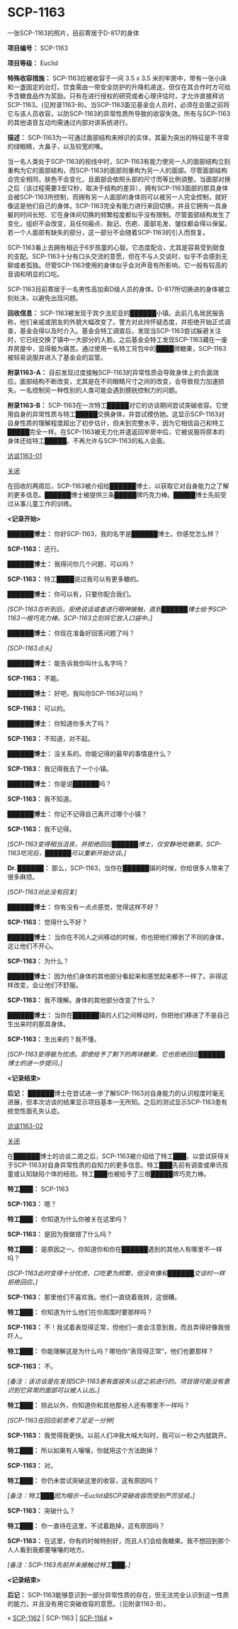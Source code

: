 # SCP-1163
                        




一张SCP-1163的照片，目前寄居于D-817的身体



**项目编号：** SCP-1163

**项目等级：** Euclid

**特殊收容措施：** SCP-1163应被收容于一间 3.5 x 3.5 米的牢房中，带有一张小床和一盏固定的台灯。饮食需由一带安全防护的升降机递送，但仅在其合作时方可给予含糖食品作为奖励。只有在进行授权的研究或者心理评估时，才允许直接拜访SCP-1163。(见附录1163-B)。当SCP-1163面见基金会人员时，必须在会面之前将它与该人员收容，以防SCP-1163的异常性质所导致的收容失效。所有与SCP-1163的其他语音互动均需通过内部对讲系统进行。

**描述：** SCP-1163为一可通过面部结构来辨识的实体，其最为突出的特征是不寻常的绿眼睛，大鼻子，以及较宽的嘴。

当一名人类处于SCP-1163的视线中时，SCP-1163有能力使另一人的面部结构立刻重构为它的面部结构，而SCP-1163的面部则重构为另一人的面部。尽管面部结构会完全相同，肤色不会变化，且面部会依照头部的尺寸而等比例调整。当面部对换之后（该过程需要3至12秒，取决于结构的差异），拥有SCP-1163面部的那具身体会被SCP-1163所控制，而拥有另一人面部的身体则可以被另一人完全控制，就好像这是他们自己的身体。SCP-1163完全有能力进行来回切换，并且它拥有一具身躯的时间长短、它在身体间切换的频繁程度都似乎没有限制。尽管面部结构发生了变化，组织不会改变，且任何瘢点、胎记、伤疤、面部毛发、皱纹都会得以保留。若一个人面部有缺失的部分，这一部分不会随着SCP-1163的引入而恢复。

SCP-1163看上去拥有相近于6岁孩童的心智。它态度配合，尤其是容易受到甜食的支配。SCP-1163十分有口头交流的意愿，但在不与人交谈时，似乎不会感到无聊或者孤独。尽管SCP-1163使用的身体似乎会对声音有所影响，它一般有较高的音调和明显的口吃。

SCP-1163目前寄居于一名男性高加索D级人员的身体。D-817所切换进的身体被立刻处决，以避免出现问题。

**回收信息：** SCP-1163被发现于宾夕法尼亚的██████小镇。此前几名居民报告称，他们亲戚或朋友的外貌大幅改变了。警方对此持怀疑态度，并拒绝开始正式调查，基金会得以及时介入。基金会特工调查后，发现当SCP-1163尝试躲避关注时，它已经交换了镇中一大部分的人脸。之后基金会特工发现SCP-1163藏在一废弃房屋中，显得极为痛苦。通过使用一名特工背包中的████牌糖果，SCP-1163被轻易说服并进入了基金会的监管。

**附录1163-A：** 目前发现过度接触SCP-1163的异常性质会导致身体上的负面效应。面部结构不断改变，尤其是在不同眼睛尺寸之间的改变，会导致视力加速损失。一名控制另一种性别的人类可能会遇到膀胱控制力的问题。

**附录1163-B：** SCP-1163在一次特工█████对它的访谈期间尝试突破收容。它使用自身的异常性质与特工█████交换身体，并尝试模仿她。这显示SCP-1163对自身性质的理解程度超出了初步估计，但未到完整水平，因为它相信自己和特工█████完全一样。在SCP-1163被无力化并遣返回牢房中后，它被说服将原本的身体还给特工█████。不再允许与SCP-1163的私人会面。


<a shape='rect' class='collapsible-block-link' href='javascript:;'>&#35775;&#35848;1163-01</a>

<a shape='rect' class='collapsible-block-link' href='javascript:;'>&#20851;&#38381;</a>

在回收的两周后，SCP-1163被介绍给██████博士，以获取它对自身能力之了解的更多信息。██████博士被提供三条█████牌巧克力棒。█████博士先前受过从事儿童工作的训练。

**<记录开始>** 

**██████博士：** 你好SCP-1163，我的名字是██████博士。你感觉怎么样？

**SCP-1163：** 还行。

**██████博士：** 我得问你几个问题，可以吗？

**SCP-1163：** 特工████说过我可以有更多糖的。

**██████博士：** 你可以有，只要你配合我们。

*[SCP-1163在听到后，拒绝说话或者进行眼神接触，直到██████博士给予SCP-1163一根巧克力棒。SCP-1163立刻将它放入口袋中。]* 

**██████博士：** 你现在准备好回答问题了吗？

*[SCP-1163点头]* 

**██████博士：** 能告诉我你叫什么名字吗？

**SCP-1163：** 不能。

**██████博士：** 好吧，我叫你SCP-1163可以吗？

**SCP-1163：** 可以的。

**██████博士：** 你知道你多大了吗？

**SCP-1163：** 不知道，对不起。

**██████博士：** 没关系的。你能记得的最早的事情是什么？

**SCP-1163：** 我记得我去了一个小镇。

**██████博士：** 你是说██████吗？

**SCP-1163：** 我不知道。

**██████博士：** 你记不记得自己离开过哪个小镇？

**SCP-1163：** 我不记得。

*[SCP-1163变得相当沮丧，并拒绝回应██████博士，仅安静地吃糖果。SCP-1163吃完后，██████可以重新开始访谈。]* 

**Dr. ██████：** 那么，SCP-1163，当你在██████镇的时候，你给很多人带来了很多麻烦。

*[SCP-1163对此没有回复]* 

**██████博士：** 你有没有一点点感觉，觉得这样不好？

**SCP-1163：** 觉得什么不好？

**██████博士：** 当你在不同人之间移动的时候，你也把他们移到了不同的身体，这让他们不开心。

**SCP-1163：** 为什么？

**██████博士：** 因为他们身体的其他部分看起来和感觉起来都不一样了。非得这样改变，会让他们不舒服。

**SCP-1163：** 我不理解。身体的其他部分改变了什么？

**██████博士：** 当你在██████镇的人们之间移动时，你把他们移进了不是自己生出来时的那具身体。

**SCP-1163：** 生出来的？我不懂。

*[SCP-1163变得极为忧虑。即使给予了剩下的两块糖果，它也拒绝回应██████博士的进一步提问。]* 

**<记录结束>** 

**后记：** ██████博士在尝试进一步了解SCP-1163对自身能力的认识程度时毫无进展，但本次访谈的结果显示项目基本一无所知。之后的测试显示SCP-1163患有统觉性面孔失认症。





<a shape='rect' class='collapsible-block-link' href='javascript:;'>&#35775;&#35848;1163-02</a>

<a shape='rect' class='collapsible-block-link' href='javascript:;'>&#20851;&#38381;</a>

在██████博士的访谈二周之后，SCP-1163被介绍给了特工███，以尝试获得关于SCP-1163对自身异常性质的自知力的更多信息。特工███先前有调查或审讯孩童或认知缺陷个体的经验。特工███也被给予了三根█████牌巧克力棒。

**特工███：** SCP-1163

**SCP-1163：** 嗯？

**特工███：** 你知道为什么你被关在这里吗？

**SCP-1163：** 是因为我做错了什么吗？

**特工███：** 是原因之一。你知道你和你在██████遇到的其他人有哪里不一样吗？

*[SCP-1163此时变得十分忧虑，口吃更为频繁，但没有像和██████交谈时一样拒绝回应。]* 

**SCP-1163：** 那里他们不喜欢我。他们一直绕着我转，这很糟。

**特工███：** 你知道为什么他们在你周围时要那样吗？

**SCP-1163：** 不！我试着表现得正常，但他们一直会注意到我，而且弄得好像我很吓人。

**特工███：** 你能理解这是为什么吗？哪怕你“表现得正常”，他们也要那样？

**SCP-1163：** 不。

*[备注：该访谈是在发现SCP-1163患有面容失认症之前进行的。项目很可能没有意识到它异常的面部可以被人认出。]* 

**特工███：** 除此以外，你知道你和其他那些人还有哪里不一样吗？

*[SCP-1163在回应前思考了足足一分钟]* 

**SCP-1163：** 我觉得我更快。以前人们冲我大喊大叫时，我可以一秒之内就跳开。

**特工███：** 所以如果有人嚷嚷，你就用这个方法跑掉？

**SCP-1163：** 对。

**特工███：** 你仍未尝试突破这里的收容，这有原因吗？

*[备注：特工███因为暗示一Euclid级SCP突破收容而受到严厉惩戒。]* 

**SCP-1163：** 突破什么？

**特工███：** 你一直待在这里，不试着跑掉，这有原因吗？

**SCP-1163：** 在这里，你有的时候特别好，而且人们会给我糖果。我不想回到那个人人看到我都要嚷嚷的地方。

*[备注：SCP-1163先前并未接触过特工███。]* 

**<记录结束>** 

**后记：** SCP-1163能够意识到一部分异常性质的存在，但无法完全认识到这一性质的能力，并且没有用它突破收容的意愿。（见附录1163-B）。






« [SCP-1162](/scp-1162) | SCP-1163 | [SCP-1164](/scp-1164) »





                    